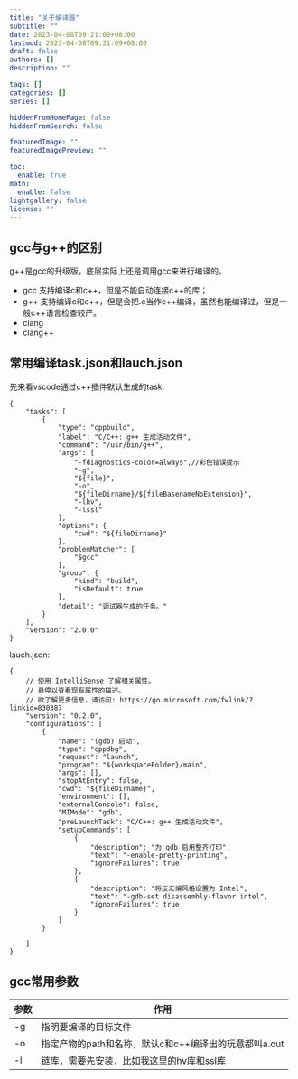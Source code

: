```yaml
---
title: "关于编译器"
subtitle: ""
date: 2023-04-08T09:21:09+08:00
lastmod: 2023-04-08T09:21:09+08:00
draft: false
authors: []
description: ""

tags: []
categories: []
series: []

hiddenFromHomePage: false
hiddenFromSearch: false

featuredImage: ""
featuredImagePreview: ""

toc:
  enable: true
math:
  enable: false
lightgallery: false
license: ""
---
```


<!--more-->

## gcc与g++的区别

g++是gcc的升级版，底层实际上还是调用gcc来进行编译的。

- gcc 支持编译c和c++，但是不能自动连接c++的库；
- g++ 支持编译c和c++，但是会把.c当作c++编译，虽然也能编译过，但是一般c++语言检查较严。
- clang
- clang++

## 常用编译task.json和lauch.json

先来看vscode通过c++插件默认生成的task:

```
{
    "tasks": [
        {
            "type": "cppbuild",
            "label": "C/C++: g++ 生成活动文件",
            "command": "/usr/bin/g++",
            "args": [
                "-fdiagnostics-color=always",//彩色错误提示
                "-g",
                "${file}",
                "-o",
                "${fileDirname}/${fileBasenameNoExtension}",
                "-lhv",
                "-lssl"
            ],
            "options": {
                "cwd": "${fileDirname}"
            },
            "problemMatcher": [
                "$gcc"
            ],
            "group": {
                "kind": "build",
                "isDefault": true
            },
            "detail": "调试器生成的任务。"
        }
    ],
    "version": "2.0.0"
}
```

lauch.json:

```
{
    // 使用 IntelliSense 了解相关属性。 
    // 悬停以查看现有属性的描述。
    // 欲了解更多信息，请访问: https://go.microsoft.com/fwlink/?linkid=830387
    "version": "0.2.0",
    "configurations": [
        {
            "name": "(gdb) 启动",
            "type": "cppdbg",
            "request": "launch",
            "program": "${workspaceFolder}/main",
            "args": [],
            "stopAtEntry": false,
            "cwd": "${fileDirname}",
            "environment": [],
            "externalConsole": false,
            "MIMode": "gdb",
            "preLaunchTask": "C/C++: g++ 生成活动文件",
            "setupCommands": [
                {
                    "description": "为 gdb 启用整齐打印",
                    "text": "-enable-pretty-printing",
                    "ignoreFailures": true
                },
                {
                    "description": "将反汇编风格设置为 Intel",
                    "text": "-gdb-set disassembly-flavor intel",
                    "ignoreFailures": true
                }
            ]
        }

    ]
}
```

## gcc常用参数

|参数|作用|
|---|---|
|-g|指明要编译的目标文件|
|-o|指定产物的path和名称，默认c和c++编译出的玩意都叫a.out|
|-l|链库，需要先安装，比如我这里的hv库和ssl库|
